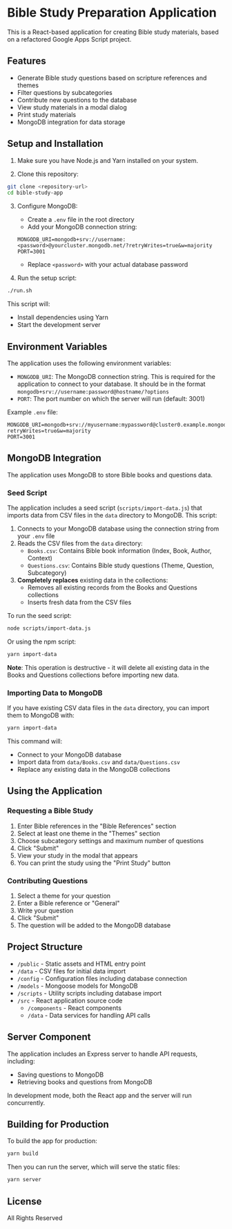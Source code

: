 # Bible Study Preparation Application

This is a React-based application for creating Bible study materials, based on a refactored Google Apps Script project.

## Features

- Generate Bible study questions based on scripture references and themes
- Filter questions by subcategories
- Contribute new questions to the database
- View study materials in a modal dialog
- Print study materials
- MongoDB integration for data storage

## Setup and Installation

1. Make sure you have Node.js and Yarn installed on your system.

2. Clone this repository:
```bash
git clone <repository-url>
cd bible-study-app
```

3. Configure MongoDB:
   - Create a `.env` file in the root directory
   - Add your MongoDB connection string:
   ```
   MONGODB_URI=mongodb+srv://username:<password>@yourcluster.mongodb.net/?retryWrites=true&w=majority
   PORT=3001
   ```
   - Replace `<password>` with your actual database password

4. Run the setup script:
```bash
./run.sh
```

This script will:
- Install dependencies using Yarn
- Start the development server

## Environment Variables

The application uses the following environment variables:

- `MONGODB_URI`: The MongoDB connection string. This is required for the application to connect to your database. It should be in the format `mongodb+srv://username:password@hostname/?options`
- `PORT`: The port number on which the server will run (default: 3001)

Example `.env` file:
```
MONGODB_URI=mongodb+srv://myusername:mypassword@cluster0.example.mongodb.net/?retryWrites=true&w=majority
PORT=3001
```

## MongoDB Integration

The application uses MongoDB to store Bible books and questions data.

### Seed Script

The application includes a seed script (`scripts/import-data.js`) that imports data from CSV files in the `data` directory to MongoDB. This script:

1. Connects to your MongoDB database using the connection string from your `.env` file
2. Reads the CSV files from the `data` directory:
   - `Books.csv`: Contains Bible book information (Index, Book, Author, Context)
   - `Questions.csv`: Contains Bible study questions (Theme, Question, Subcategory)
3. **Completely replaces** existing data in the collections:
   - Removes all existing records from the Books and Questions collections
   - Inserts fresh data from the CSV files

To run the seed script:

```bash
node scripts/import-data.js
```

Or using the npm script:

```bash
yarn import-data
```

**Note**: This operation is destructive - it will delete all existing data in the Books and Questions collections before importing new data.

### Importing Data to MongoDB

If you have existing CSV data files in the `data` directory, you can import them to MongoDB with:

```bash
yarn import-data
```

This command will:
- Connect to your MongoDB database
- Import data from `data/Books.csv` and `data/Questions.csv` 
- Replace any existing data in the MongoDB collections

## Using the Application

### Requesting a Bible Study

1. Enter Bible references in the "Bible References" section 
2. Select at least one theme in the "Themes" section
3. Choose subcategory settings and maximum number of questions
4. Click "Submit"
5. View your study in the modal that appears
6. You can print the study using the "Print Study" button

### Contributing Questions

1. Select a theme for your question
2. Enter a Bible reference or "General"
3. Write your question
4. Click "Submit"
5. The question will be added to the MongoDB database

## Project Structure

- `/public` - Static assets and HTML entry point
- `/data` - CSV files for initial data import
- `/config` - Configuration files including database connection
- `/models` - Mongoose models for MongoDB
- `/scripts` - Utility scripts including database import
- `/src` - React application source code
  - `/components` - React components
  - `/data` - Data services for handling API calls

## Server Component

The application includes an Express server to handle API requests, including:
- Saving questions to MongoDB
- Retrieving books and questions from MongoDB

In development mode, both the React app and the server will run concurrently.

## Building for Production

To build the app for production:

```bash
yarn build
```

Then you can run the server, which will serve the static files:

```bash
yarn server
```

## License

All Rights Reserved 